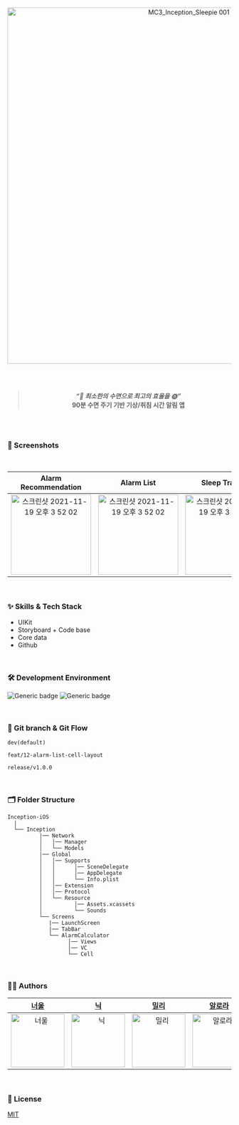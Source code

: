 
<br/>
<br/>

<div align="center"> 
  
<img width="800" alt="MC3_Inception_Sleepie 001" src="https://user-images.githubusercontent.com/51108729/182498112-197f6815-1294-49bd-add9-4d5e8752fd5b.jpeg">
  
<br/><br/>

> _**“🌙 최소한의 수면으로 최고의 효율을 🌞”**_ <br/>
> **90분 수면 주기 기반 기상/취침 시간 알림 앱**

  
</div>

<br/>
<br/>


### 📱 Screenshots
<br/>

<div align="center"> 

| Alarm<br/>Recommendation | Alarm List | Sleep Tracker | Alarm Clock | Sleep Satisfaction |
|:---:|:---:|:---:|:---:|:---:|
|<img width="180" alt="스크린샷 2021-11-19 오후 3 52 02" src="https://user-images.githubusercontent.com/51108729/182510308-dda4c150-8cfe-4b73-80ce-8be2c6aa3000.png">|<img width="180" alt="스크린샷 2021-11-19 오후 3 52 02" src="https://user-images.githubusercontent.com/51108729/182509756-4440dae5-b4f5-47d0-83d8-57c11d69c312.png">|<img width="180" alt="스크린샷 2021-11-19 오후 3 52 02" src="https://user-images.githubusercontent.com/51108729/182511919-0737093a-5509-4b0d-8d15-047e2c00f520.png">|<img width="180" alt="스크린샷 2021-11-19 오후 3 52 02" src="https://user-images.githubusercontent.com/51108729/182510556-8b785b68-f882-4eba-979a-7f7741addd9f.png">|<img width="180" alt="스크린샷 2021-11-19 오후 3 52 02" src="https://user-images.githubusercontent.com/51108729/182511925-9fcc54e9-800f-4695-bc5b-bc365561ae6d.png">|

</div>

<br/>

### :sparkles: Skills & Tech Stack
* UIKit
* Storyboard + Code base
* Core data
* Github

<br/>

### 🛠 Development Environment

![Generic badge](https://img.shields.io/badge/iOS-15.0+-lightgrey.svg) ![Generic badge](https://img.shields.io/badge/Xcode-13.3-blue.svg)

<br/>

### 🔀 Git branch & Git Flow

```
dev(default)

feat/12-alarm-list-cell-layout

release/v1.0.0
```
<br/>

### 🗂 Folder Structure

```
Inception-iOS
  |
  └── Inception
          |── Network
          │   │── Manager
          │   └── Models
          |── Global
          │   │── Supports
          │   │      │── SceneDelegate
          │   │      │── AppDelegate
          │   │      └── Info.plist
          │   │── Extension
          │   │── Protocol
          │   └── Resource
          │          │── Assets.xcassets
          │          └── Sounds
          └── Screens 
             |── LaunchScreen
             |── TabBar
             └── AlarmCalculator
                   │── Views
                   │── VC
                   └── Cell
```

<br/>

  
### 🧑‍💻 Authors

<div align="center"> 
  
| [너울](https://github.com/pppaper) | [닉](https://github.com/tea-hkim) | [밀리](https://github.com/jinccc97) | [알로라](https://github.com/compuTasha) | [에이버리](https://github.com/chaneeii) | [태니](https://github.com/taehyeonk) |
|:---:|:---:|:---:|:---:|:---:|:---:|
|<img width="120" alt="너울" src="https://avatars.githubusercontent.com/u/103012106?v=4">|<img width="120" alt="닉" src="https://avatars.githubusercontent.com/u/81206228?v=4">|<img width="120" alt="밀리" src="https://avatars.githubusercontent.com/u/61951603?v=4">|<img width="120" alt="알로라" src="https://avatars.githubusercontent.com/u/51108729?v=4">|<img width="120" alt="에이버리" src="https://avatars.githubusercontent.com/u/63157395?v=4">|<img width="120" alt="태니" src="https://avatars.githubusercontent.com/u/29690062?v=4">|

  
</div>

<br/>

### :lock_with_ink_pen: License

[MIT](https://choosealicense.com/licenses/mit/)
